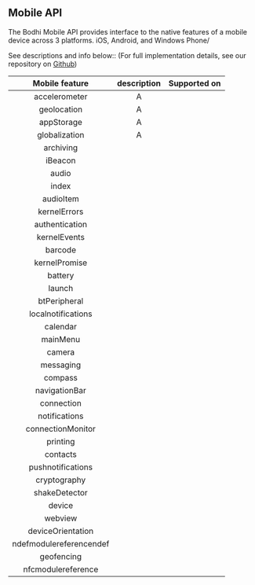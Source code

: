 ## Mobile API

The Bodhi Mobile API provides interface to the native features of a mobile device across 3 platforms. iOS, Android, and Windows Phone/

See descriptions and info below:: (For full implementation details, see our repository on [Github](https://github.com/bodhi-space/slate/tree/master/source/includes/bodhimobile/MobileAPI))

Mobile feature| description| Supported on
:------:| :---------:| :---------------
accelerometer| A
geolocation| A
appStorage| A
globalization| A
archiving|
iBeacon|
audio|
index|
audioItem|
kernelErrors|
authentication|
kernelEvents|
barcode|
kernelPromise|
battery|
launch|
btPeripheral|
localnotifications|
calendar|
mainMenu|
camera|
messaging|
compass|
navigationBar|
connection|
notifications|
connectionMonitor|
printing|
contacts|
pushnotifications|
cryptography|
shakeDetector|
device|
webview|
deviceOrientation|
ndefmodulereferencendef|
geofencing|
nfcmodulereference|